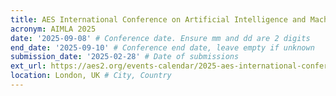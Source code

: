```yaml
---
title: AES International Conference on Artificial Intelligence and Machine Learning for Audio
acronym: AIMLA 2025
date: '2025-09-08' # Conference date. Ensure mm and dd are 2 digits
end_date: '2025-09-10' # Conference end date, leave empty if unknown
submission_date: '2025-02-28' # Date of submissions
ext_url: https://aes2.org/events-calendar/2025-aes-international-conference-on-artificial-intelligence-and-machine-learning-for-audio/ # External URL to conference website
location: London, UK # City, Country
---
```

